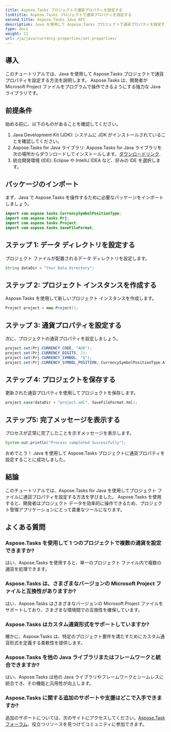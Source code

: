 ```yaml
---
title: Aspose.Tasks プロジェクトで通貨プロパティを設定する
linktitle: Aspose.Tasks プロジェクトで通貨プロパティを設定する
second_title: Aspose.Tasks Java API
description: Java を使用して Aspose.Tasks プロジェクトで通貨プロパティを設定する方法を学びます。 Microsoft Project ファイルを簡単に操作します。
type: docs
weight: 11
url: /ja/java/currency-properties/set-properties/
---
```

## 導入
このチュートリアルでは、Java を使用して Aspose.Tasks プロジェクトで通貨プロパティを設定する方法を説明します。 Aspose.Tasks は、開発者が Microsoft Project ファイルをプログラムで操作できるようにする強力な Java ライブラリです。
## 前提条件
始める前に、以下のものがあることを確認してください。
1. Java Development Kit (JDK): システムに JDK がインストールされていることを確認してください。
2.  Aspose.Tasks for Java ライブラリ: Aspose.Tasks for Java ライブラリを次の場所からダウンロードしてインストールします。[ダウンロードリンク](https://releases.aspose.com/tasks/java/).
3. 統合開発環境 (IDE): Eclipse や IntelliJ IDEA など、好みの IDE を選択します。
## パッケージのインポート
まず、Java で Aspose.Tasks を操作するために必要なパッケージをインポートしましょう。
```java
import com.aspose.tasks.CurrencySymbolPositionType;
import com.aspose.tasks.Prj;
import com.aspose.tasks.Project;
import com.aspose.tasks.SaveFileFormat;
```
## ステップ 1: データ ディレクトリを設定する
プロジェクト ファイルが配置されるデータ ディレクトリを設定します。
```java
String dataDir = "Your Data Directory";
```
## ステップ 2: プロジェクト インスタンスを作成する
Aspose.Tasks を使用して新しいプロジェクト インスタンスを作成します。
```java
Project project = new Project();
```
## ステップ 3: 通貨プロパティを設定する
次に、プロジェクトの通貨プロパティを設定しましょう。
```java
project.set(Prj.CURRENCY_CODE, "AUD");
project.set(Prj.CURRENCY_DIGITS, 2);
project.set(Prj.CURRENCY_SYMBOL, "$");
project.set(Prj.CURRENCY_SYMBOL_POSITION, CurrencySymbolPositionType.After);
```
## ステップ 4: プロジェクトを保存する
更新された通貨プロパティを使用してプロジェクトを保存します。
```java
project.save(dataDir + "project.xml", SaveFileFormat.Xml);
```
## ステップ5: 完了メッセージを表示する
プロセスが正常に完了したことを示すメッセージを表示します。
```java
System.out.println("Process completed Successfully");
```
おめでとう！ Java を使用して Aspose.Tasks プロジェクトに通貨プロパティを設定することに成功しました。
## 結論
このチュートリアルでは、Aspose.Tasks for Java を使用してプロジェクト ファイルに通貨プロパティを設定する方法を学びました。 Aspose.Tasks を使用すると、開発者はプロジェクト データを効率的に操作できるため、プロジェクト管理アプリケーションにとって貴重なツールになります。
## よくある質問
### Aspose.Tasks を使用して 1 つのプロジェクトで複数の通貨を設定できますか?
はい、Aspose.Tasks を使用すると、単一のプロジェクト ファイル内で複数の通貨を処理できます。
### Aspose.Tasks は、さまざまなバージョンの Microsoft Project ファイルと互換性がありますか?
はい、Aspose.Tasks はさまざまなバージョンの Microsoft Project ファイルをサポートしており、さまざまな環境間での互換性を確保しています。
### Aspose.Tasks はカスタム通貨形式をサポートしていますか?
確かに、Aspose.Tasks は、特定のプロジェクト要件を満たすためにカスタム通貨形式を定義する柔軟性を提供します。
### Aspose.Tasks を他の Java ライブラリまたはフレームワークと統合できますか?
はい、Aspose.Tasks は他の Java ライブラリやフレームワークとシームレスに統合でき、その機能と汎用性が向上します。
### Aspose.Tasks に関する追加のサポートや支援はどこで入手できますか?
追加のサポートについては、次のサイトにアクセスしてください。[Aspose.Task フォーラム](https://forum.aspose.com/c/tasks/15)、役立つリソースを見つけてコミュニティに参加できます。
